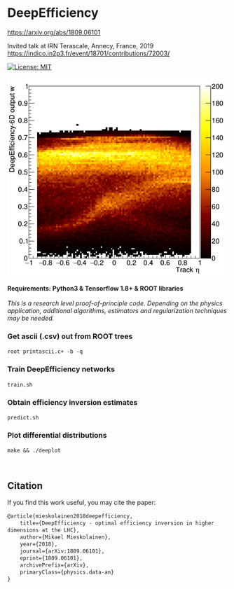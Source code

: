 # DeepEfficiency
https://arxiv.org/abs/1809.06101

Invited talk at IRN Terascale, Annecy, France, 2019 </br>
https://indico.in2p3.fr/event/18701/contributions/72003/

[![License: MIT](https://img.shields.io/badge/License-MIT-yellow.svg)](https://opensource.org/licenses/MIT)

<img width="500px" src="figs/deepnet.png">

**Requirements: Python3 & Tensorflow 1.8+ & ROOT libraries**
</br>
</br>
*This is a research level proof-of-principle code. Depending on the physics application, additional algorithms, estimators and regularization techniques may be needed.*
</br>

### Get ascii (.csv) out from ROOT trees
```
root printascii.c+ -b -q
```

### Train DeepEfficiency networks
```
train.sh
```

### Obtain efficiency inversion estimates
```
predict.sh
```

### Plot differential distributions
```
make && ./deeplot
```
</br>

## Citation

If you find this work useful, you may cite the paper:

```
@article{mieskolainen2018deepefficiency,
    title={DeepEfficiency - optimal efficiency inversion in higher dimensions at the LHC},
    author={Mikael Mieskolainen},
    year={2018},
    journal={arXiv:1809.06101},
    eprint={1809.06101},
    archivePrefix={arXiv},
    primaryClass={physics.data-an}
}
```
